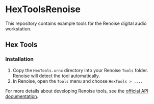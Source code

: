 # HexToolsRenoise

This repository contains example tools for the Renoise digital audio workstation.

## Hex Tools

### Installation

1. Copy the `HexTools.xrnx` directory into your Renoise `Tools`
   folder. Renoise will detect the tool automatically.
2. In Renoise, open the `Tools` menu and choose `HexTools > ...`.

For more details about developing Renoise tools, see the [official API
documentation](https://renoise.github.io/xrnx/API/index.htm).
